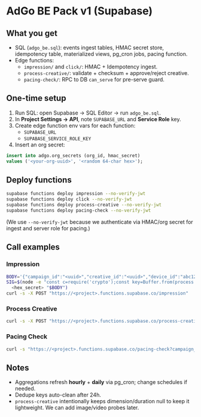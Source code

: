
# AdGo BE Pack v1 (Supabase)

## What you get
- SQL (`adgo_be.sql`): events ingest tables, HMAC secret store, idempotency table, materialized views, pg_cron jobs, pacing function.
- Edge functions:
  - `impression/` and `click/`: HMAC + Idempotency ingest.
  - `process-creative/`: validate + checksum + approve/reject creative.
  - `pacing-check/`: RPC to DB `can_serve` for pre-serve guard.

## One-time setup
1. Run SQL: open Supabase → SQL Editor → run `adgo_be.sql`.
2. In **Project Settings → API**, note `SUPABASE_URL` and **Service Role** key.
3. Create edge function env vars for each function:
   - `SUPABASE_URL`
   - `SUPABASE_SERVICE_ROLE_KEY`
4. Insert an org secret:
```sql
insert into adgo.org_secrets (org_id, hmac_secret)
values ('<your-org-uuid>', '<random 64-char hex>');
```

## Deploy functions
```bash
supabase functions deploy impression --no-verify-jwt
supabase functions deploy click --no-verify-jwt
supabase functions deploy process-creative --no-verify-jwt
supabase functions deploy pacing-check --no-verify-jwt
```
(We use `--no-verify-jwt` because we authenticate via HMAC/org secret for ingest and server role for pacing.)

## Call examples

### Impression
```bash
BODY='{"campaign_id":"<uuid>","creative_id":"<uuid>","device_id":"abc123"}'
SIG=$(node -e "const c=require('crypto');const key=Buffer.from(process.argv[1],'hex');const b=Buffer.from(process.argv[2]);console.log(c.createHmac('sha256',key).update(b).digest('hex'));"
  <hex_secret> "$BODY")
curl -s -X POST "https://<project>.functions.supabase.co/impression"   -H "Content-Type: application/json"   -H "X-AdGo-Org: <org_uuid>"   -H "X-AdGo-Signature: $SIG"   -H "Idempotency-Key: $(uuidgen)"   -d "$BODY"
```

### Process Creative
```bash
curl -s -X POST "https://<project>.functions.supabase.co/process-creative"   -H "Content-Type: application/json"   -d '{"org_id":"<org>","campaign_id":"<camp>","creative_id":"<cr>","bucket":"creatives","path":"<filePath>"}'
```

### Pacing Check
```bash
curl -s "https://<project>.functions.supabase.co/pacing-check?campaign_id=<uuid>"
```

## Notes
- Aggregations refresh **hourly** + **daily** via pg_cron; change schedules if needed.
- Dedupe keys auto-clean after 24h.
- `process-creative` intentionally keeps dimension/duration null to keep it lightweight. We can add image/video probes later.
